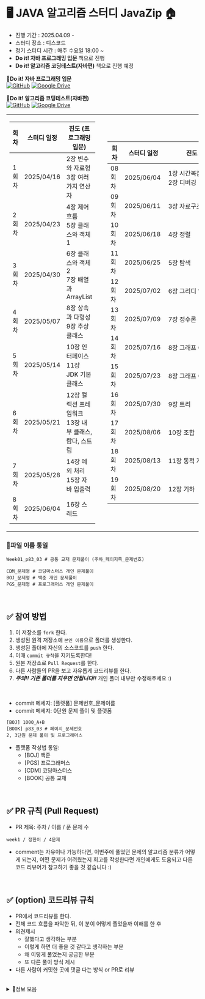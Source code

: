 
# 🖥️ JAVA 알고리즘 스터디 JavaZip 🏠
- 진행 기간 : 2025.04.09 - 
- 스터디 장소 : 디스코드
- 정기 스터디 시간 : 매주 수요일 18:00 ~ 
- **Do it! 자바 프로그래밍 입문** 책으로 진행
- **Do it! 알고리즘 코딩테스트(자바편)** 책으로 진행 예정

📗**Do it! 자바 프로그래밍 입문**<br>
[![GitHub](https://img.shields.io/badge/GitHub-자바_예제_저장소-blue?logo=github)](https://github.com/easyspubjava/JavaSecondEdition)
[![Google Drive](https://img.shields.io/badge/Google_Drive-자바_정답_저장소-brightgreen?logo=google-drive)](https://drive.google.com/drive/u/0/folders/1f1m74UvC2tQ47hLFwAemjt4MBkEQNI7A)

📘**Do it! 알고리즘 코딩테스트(자바편)**<br>
[![GitHub](https://img.shields.io/badge/GitHub-자바_정답_저장소-blue?logo=github)](https://github.com/doitcodingtest/java)
[![Google Drive](https://img.shields.io/badge/Google_Drive-자바_정답_저장소(zip)-brightgreen?logo=google-drive)](https://drive.google.com/file/d/1x5Y1zxl41mUQpq0V7sK4yve2QHqyTje_/view)


<table>
<tr>
<td>

<!-- 📅 왼쪽 표  -->
<table>
<thead>
<tr>
  <th style="width: 20px;">회차</th>
  <th style="width: 100px;">스터디 일정</th>
  <th style="width: 300px;">진도 (프로그래밍 입문)</th>
</tr>
</thead>
<tbody>
<tr><td>1회차</td><td>2025/04/16</td><td>2장 변수와 자료형<br>3장 여러 가지 연산자</td></tr>
<tr><td>2회차</td><td>2025/04/23</td><td>4장 제어 흐름<br>5장 클래스와 객체 1</td></tr>
<tr><td>3회차</td><td>2025/04/30</td><td>6장 클래스와 객체 2<br>7장 배열과 ArrayList</td></tr>
<tr><td>4회차</td><td>2025/05/07</td><td>8장 상속과 다형성<br>9장 추상 클래스</td></tr>
<tr><td>5회차</td><td>2025/05/14</td><td>10장 인터페이스<br>11장 JDK 기본 클래스</td></tr>
<tr><td>6회차</td><td>2025/05/21</td><td>12장 컬렉션 프레임워크<br>13장 내부 클래스, 람다, 스트림</td></tr>
<tr><td>7회차</td><td>2025/05/28</td><td>14장 예외 처리<br>15장 자바 입출력</td></tr>
<tr><td>8회차</td><td>2025/06/04</td><td>16장 스레드</td></tr>
</tbody>
</table>

</td>
<td style="width: 50px;"></td>

<td>

<!-- 📅 오른쪽 표 -->
<table style="width: 400px; table-layout: fixed;">
<thead>
<tr>
  <th style="width: 20px;">회차</th>
  <th style="width: 100px;">스터디 일정</th>
  <th style="width: 300px;">진도 (알고리즘 코테)</th>
</tr>
</thead>
<tbody>
<tr><td>08회차</td><td>2025/06/04</td><td>1장 시간복잡도<br>2장 디버깅</td></tr>
<tr><td>09회차</td><td>2025/06/11</td><td>3장 자료구조</td></tr>
<tr><td>10회차</td><td>2025/06/18</td><td>4장 정렬</td></tr>
<tr><td>11회차</td><td>2025/06/25</td><td>5장 탐색</td></tr>
<tr><td>12회차</td><td>2025/07/02</td><td>6장 그리디 알고리즘</td></tr>
<tr><td>13회차</td><td>2025/07/09</td><td>7장 정수론</td></tr>
<tr><td>14회차</td><td>2025/07/16</td><td>8장 그래프 08-4</td></tr>
<tr><td>15회차</td><td>2025/07/23</td><td>8장 그래프 08-7</td></tr>
<tr><td>16회차</td><td>2025/07/30</td><td>9장 트리</td></tr>
<tr><td>17회차</td><td>2025/08/06</td><td>10장 조합</td></tr>
<tr><td>18회차</td><td>2025/08/13</td><td>11장 동적 계획법</td></tr>
<tr><td>19회차</td><td>2025/08/20</td><td>12장 기하</td></tr>
</tbody>
</table>

</td>
</tr>
</table>




### 📌파일 이름 통일
```
Week01_p83_03 # 공통 교재 문제풀이 (주차_페이지쪽_문제번호)

CDM_문제명 # 코딩마스터스 개인 문제풀이
BOJ_문제명 # 백준 개인 문제풀이
PGS_문제명 # 프로그래머스 개인 문제풀이
```
<br/>


## ✅ 참여 방법
1. 이 저장소를 `fork` 한다.
2. 생성된 원격 저장소에 `본인 이름`으로 폴더를 생성한다.
3. 생성된 폴더에 자신의 소스코드를 `push` 한다.
4. 이때 `commit 규칙`을 지키도록한다!
5. 원본 저장소로 `Pull Request`를 한다.
6. 다른 사람들의 PR을 보고 자유롭게 코드리뷰를 한다.
7. ***주의!! 기존 폴더를 지우면 안됩니다!!*** 개인 폴더 내부만 수정해주세요 :)

<br/>

 
- commit 메세지: [플랫폼] 문제번호_문제이름
- commit 메세지: 0단원 문제 풀이 및 플랫폼

```
[BOJ] 1000_A+B
[BOOK] p83_03 # 페이지_문제번호
2, 3단원 문제 풀이 및 프로그래머스
```
- 플랫폼 작성법 통일:
  - [BOJ] 백준
  - [PGS] 프로그래머스
  - [CDM] 코딩마스터스
  - [BOOK] 공통 교재

<br/>

## ✅ PR 규칙 (Pull Request)
- PR 제목: 주차 / 이름 / 푼 문제 수

```
week1 / 정한이 / 4문제
```
- comment는 자유이나 가능하다면, 이번주에 풀었던 문제의 알고리즘 분류가 어떻게 되는지,
어떤 문제가 어려웠는지 회고를 작성한다면 개인에게도 도움되고 다른 코드 리뷰어가 참고하기 좋을 것 같습니다 :)

<br/>

## ✅ (option) 코드리뷰 규칙
- PR에서 코드리뷰를 한다.
- 전체 코드 흐름을 파악한 뒤, 이 분이 어떻게 풀었을까 이해를 한 후
- 의견제시
  - 잘했다고 생각하는 부분
  - 이렇게 하면 더 좋을 것 같다고 생각하는 부분
  - 왜 이렇게 풀었는지 궁금한 부분
  - 또 다른 풀이 방식 제시
- 다른 사람이 커밋한 곳에 댓글 다는 방식 or PR로 리뷰

<br/>

<details><summary>👊정보 모음
</summary>


<details><summary> 문제 풀이 관련
</summary>

- 백준 : [https://www.acmicpc.net/](https://www.acmicpc.net/)
 - [solved.ac](http://solved.ac/) : [https://solved.ac/](https://solved.ac/)
- 프로그래머스 : [https://programmers.co.kr/](https://programmers.co.kr/)
- SWEA : [https://swexpertacademy.com/](https://swexpertacademy.com/)

</details>


<details><summary> 알고리즘 문제 풀이
</summary>


</details>


<details><summary> 코테 준비
</summary>


</details>


</details>
